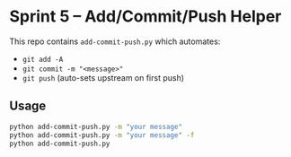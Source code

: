 # Sprint 5 – Add/Commit/Push Helper

This repo contains `add-commit-push.py` which automates:
- `git add -A`
- `git commit -m "<message>"`
- `git push` (auto-sets upstream on first push)

## Usage
```bash
python add-commit-push.py -m "your message"
python add-commit-push.py -m "your message" -f
python add-commit-push.py
